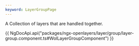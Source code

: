 ```yaml
---
keyword: LayerGroupPage
---
```


A Collection of layers that are handled together.

{{ NgDocApi.api("packages/ngx-openlayers/layer/group/layer-group.component.ts#WolLayerGroupComponent") }}


